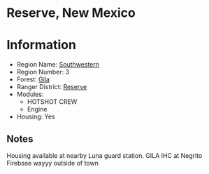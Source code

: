 
Reserve, New Mexico
===================
  
# Information  
* Region Name: [Southwestern]()  
* Region Number: 3  
* Forest: [Gila](https://www.fs.usda.gov/gila/)  
* Ranger District: [Reserve]()  
* Modules:  
  - HOTSHOT CREW  
  - Engine  
* Housing: Yes  
  
## Notes

Housing available at nearby Luna guard station. GILA IHC at Negrito Firebase wayyy outside of town